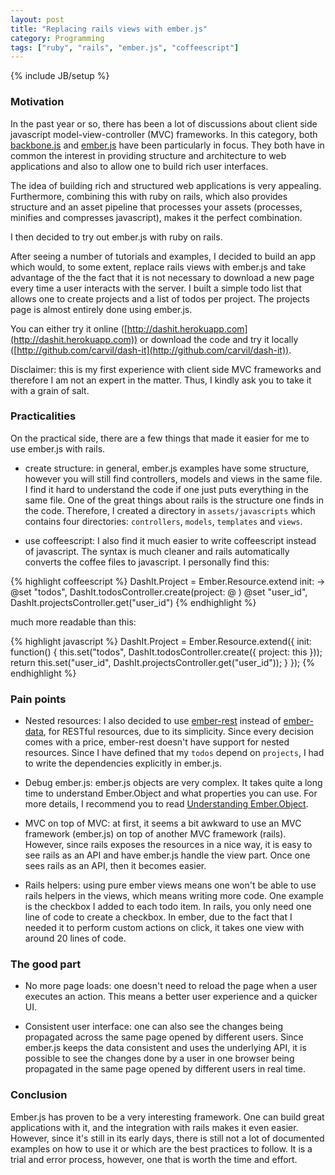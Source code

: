 ```yaml
---
layout: post
title: "Replacing rails views with ember.js"
category: Programming
tags: ["ruby", "rails", "ember.js", "coffeescript"]
---
```

{% include JB/setup %}

### Motivation

In the past year or so, there has been a lot of discussions about client side javascript model-view-controller (MVC) frameworks. In this category, both
[backbone.js](http://documentcloud.github.com/backbone/) and [ember.js](http://emberjs.com/) have been particularly in focus. They both have in common the
interest in providing structure and architecture to web applications and also to allow one to build rich user interfaces.

The idea of building rich and structured web applications is very appealing. Furthermore, combining this with ruby on rails, which also provides structure and an
asset pipeline that processes your assets (processes, minifies and compresses javascript), makes it the perfect combination.

I then decided to try out ember.js with ruby on rails.

After seeing a number of tutorials and examples, I decided to build an app which would, to some extent, replace rails views with ember.js and take advantage of 
the the fact that it is not necessary to download a new page every time a user interacts with the server. I built a simple todo list that allows one to create projects 
and a list of todos per project. The projects page is almost entirely done using ember.js.

You can either try it online ([http://dashit.herokuapp.com](http://dashit.herokuapp.com)) or download the code and try it locally ([http://github.com/carvil/dash-it](http://github.com/carvil/dash-it)). 

Disclaimer: this is my first experience with client side MVC frameworks and therefore I am not an expert in the matter. Thus, I kindly ask you to take it with a grain of salt.

### Practicalities

On the practical side, there are a few things that made it easier for me to use ember.js with rails. 

- create structure: in general, ember.js examples have some structure, however you will still find controllers, models and views in the same file. I find it hard to understand the code if one just puts everything in the same file. One of the great things about rails is the structure one finds in the code. Therefore, I created a directory in `assets/javascripts` which contains four directories: `controllers`, `models`, `templates` and `views`. 

- use coffeescript: I also find it much easier to write coffeescript instead of javascript. The syntax is much cleaner and rails automatically converts the coffee files to javascript. I personally find this:

{% highlight coffeescript %}
    DashIt.Project = Ember.Resource.extend
      init: ->
        @set "todos", DashIt.todosController.create(project: @ )
        @set "user_id", DashIt.projectsController.get("user_id")
{% endhighlight %}

much more readable than this:

{% highlight javascript %}
    DashIt.Project = Ember.Resource.extend({
      init: function() {
        this.set("todos", DashIt.todosController.create({
          project: this
        }));
        return this.set("user_id", DashIt.projectsController.get("user_id"));
      }
    });
{% endhighlight %}

### Pain points

- Nested resources: I also decided to use [ember-rest](https://github.com/cerebris/ember-rest) instead of [ember-data](https://github.com/emberjs/data), for RESTful resources, due to its simplicity. Since every decision comes with a price, ember-rest doesn't have support for nested resources. Since I have defined that my `todos` depend on `projects`, I had to write the dependencies explicitly in ember.js.

- Debug ember.js: ember.js objects are very complex. It takes quite a long time to understand Ember.Object and what properties you can use. For more details, I recommend you to read [Understanding Ember.Object](http://www.cerebris.com/blog/2012/03/06/understanding-ember-object).

- MVC on top of MVC: at first, it seems a bit awkward to use an MVC framework (ember.js) on top of another MVC framework (rails). However, since rails exposes the resources in a nice way, it is easy to see rails as an API and have ember.js handle the view part. Once one sees rails as an API, then it becomes easier.

- Rails helpers: using pure ember views means one won't be able to use rails helpers in the views, which means writing more code. One example is the checkbox I added to each todo item. In rails, you only need one line of code to create a checkbox. In ember, due to the fact that I needed it to perform custom actions on click, it takes one view with around 20 lines of code.

### The good part

- No more page loads: one doesn't need to reload the page when a user executes an action. This means a better user experience and a quicker UI.

- Consistent user interface: one can also see the changes being propagated across the same page opened by different users. Since ember.js keeps the data consistent and uses the underlying API, it is possible to see the changes done by a user in one browser being propagated in the same page opened by different users in real time.

### Conclusion

Ember.js has proven to be a very interesting framework. One can build great applications with it, and the integration with rails makes it even easier. However, since it's still in its early days, there is still not a lot of documented examples on how to use it or which are the best practices to follow. It is a trial and error process, however, one that is worth the time and effort.

